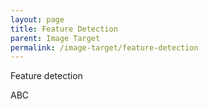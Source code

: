 ```yaml
---
layout: page
title: Feature Detection
parent: Image Target
permalink: /image-target/feature-detection
---
```


Feature detection

<p>ABC</p>
